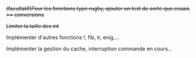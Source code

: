 ~~(facultatif)Pour les fonctions type rugby, ajouter un test de sorte que essais >= conversions~~

~~Limiter la taille des int~~

Implémenter d'autres fonctions !, fib, lr, enig,...

Implémenter la gestion du cache, interruption commande en cours...